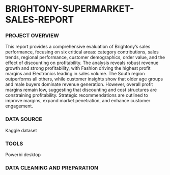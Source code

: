 # BRIGHTONY-SUPERMARKET-SALES-REPORT

### PROJECT OVERVIEW

This report provides a comprehensive evaluation of Brightony’s sales performance, focusing on six critical areas: category contributions, sales trends, regional performance, customer demographics, order value, and the effect of discounting on profitability. The analysis reveals robust revenue growth and strong profitability, with Fashion driving the highest profit margins and Electronics leading in sales volume. The South region outperforms all others, while customer insights show that older age groups and male buyers dominate revenue generation. However, overall profit margins remain low, suggesting that discounting and cost structures are constraining profitability. Strategic recommendations are outlined to improve margins, expand market penetration, and enhance customer engagement.

### DATA SOURCE

Kaggle dataset

### TOOLS

Powerbi desktop

### DATA CLEANING AND PREPARATION
